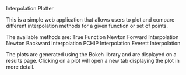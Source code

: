 Interpolation Plotter

This is a simple web application that allows users to plot and compare different interpolation methods for a given function or set of points.

The available methods are:
    True Function
    Newton Forward Interpolation
    Newton Backward Interpolation
    PCHIP Interpolation
    Everett Interpolation

The plots are generated using the Bokeh library and are displayed on a results page. Clicking on a plot will open a new tab displaying the plot in more detail.
